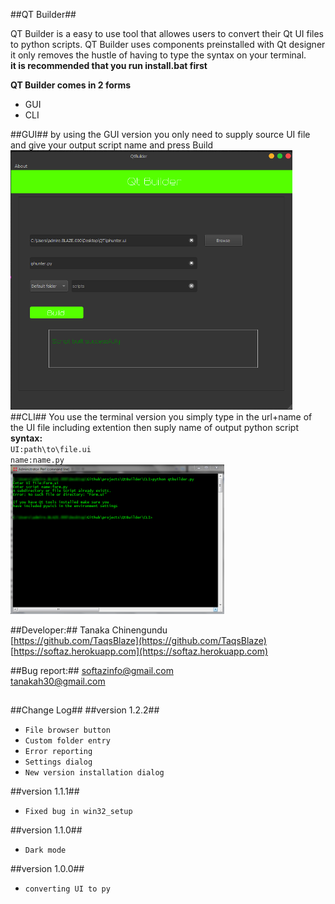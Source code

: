##QT Builder##

QT Builder is a easy to use tool that allowes users
to convert their Qt UI files to python scripts.
QT Builder uses components preinstalled with Qt designer
it only removes the hustle of having to type the syntax
on your terminal.<br>
**it is recommended that you run install.bat first**<p>
**QT Builder comes in 2 forms**<br>
- GUI<br>
- CLI

##GUI##
by using the GUI version you only need to supply
source UI file and give your output script name
and press Build<br>
![](https://github.com/TaqsBlaze/QtBuild/blob/master/docs/qtgui.png)<br>
##CLI##
You use the terminal version you simply type in
the url+name of the UI file including extention
then suply name of output python script<br>
**syntax:**<br>
`UI:path\to\file.ui`<br>
`name:name.py`<br>
![](https://github.com/TaqsBlaze/QtBuild/blob/master/docs/cli.png)<br>

##Developer:##
Tanaka Chinengundu<br>
[https://github.com/TaqsBlaze](https://github.com/TaqsBlaze)<br>
[https://softaz.herokuapp.com](https://softaz.herokuapp.com)

##Bug report:##
softazinfo@gmail.com<br>
tanakah30@gmail.com
##
##Change Log##
##version 1.2.2##
- ```File browser button```
- ```Custom folder entry```
- ```Error reporting```
- ```Settings dialog```
- ```New version installation dialog```


##version 1.1.1##
- ```Fixed bug in win32_setup```

##version 1.1.0##
- ```Dark mode```


##version 1.0.0##
- ```converting UI to py```

